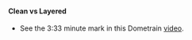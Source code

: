 #### Clean vs Layered
- See the 3:33 minute mark in this Dometrain [video](https://courses.dometrain.com/courses/take/getting-started-solution-architecture/lessons/54122043-hexagonal-architecture).